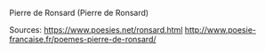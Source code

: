 Pierre de Ronsard (Pierre de Ronsard)

Sources:
https://www.poesies.net/ronsard.html
http://www.poesie-francaise.fr/poemes-pierre-de-ronsard/

